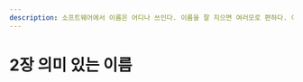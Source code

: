```yaml
---
description: 소프트웨어에서 이름은 어디나 쓰인다. 이름을 잘 지으면 여러모로 편하다. 이 장에서는 이름을 잘 짓는 간단한 규칙을 몇 가지 소개한다.
---
```


# 2장 의미 있는 이름

